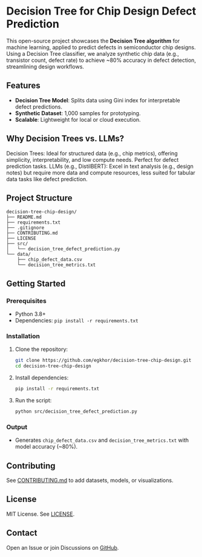 # Decision Tree for Chip Design Defect Prediction

This open-source project showcases the **Decision Tree algorithm** for machine learning, applied to predict defects in semiconductor chip designs. Using a Decision Tree classifier, we analyze synthetic chip data (e.g., transistor count, defect rate) to achieve ~80% accuracy in defect detection, streamlining design workflows.

## Features
- **Decision Tree Model**: Splits data using Gini index for interpretable defect predictions.
- **Synthetic Dataset**: 1,000 samples for prototyping.
- **Scalable**: Lightweight for local or cloud execution.

## Why Decision Trees vs. LLMs?
Decision Trees: Ideal for structured data (e.g., chip metrics), offering simplicity, interpretability, and low compute needs. Perfect for defect prediction tasks.
LLMs (e.g., DistilBERT): Excel in text analysis (e.g., design notes) but require more data and compute resources, less suited for tabular data tasks like defect prediction.

## Project Structure
```
decision-tree-chip-design/
├── README.md
├── requirements.txt
├── .gitignore
├── CONTRIBUTING.md
├── LICENSE
├── src/
│   └── decision_tree_defect_prediction.py
└── data/
    ├── chip_defect_data.csv
    └── decision_tree_metrics.txt
```

## Getting Started

### Prerequisites
- Python 3.8+
- Dependencies: `pip install -r requirements.txt`

### Installation
1. Clone the repository:
   ```bash
   git clone https://github.com/egkhor/decision-tree-chip-design.git
   cd decision-tree-chip-design
   ```
2. Install dependencies:
   ```bash
   pip install -r requirements.txt
   ```
3. Run the script:
   ```bash
   python src/decision_tree_defect_prediction.py
   ```

### Output
- Generates `chip_defect_data.csv` and `decision_tree_metrics.txt` with model accuracy (~80%).

## Contributing
See [CONTRIBUTING.md](CONTRIBUTING.markdown) to add datasets, models, or visualizations.

## License
MIT License. See [LICENSE](LICENSE).

## Contact
Open an Issue or join Discussions on [GitHub](https://github.com/egkhor/decision-tree-chip-design).
